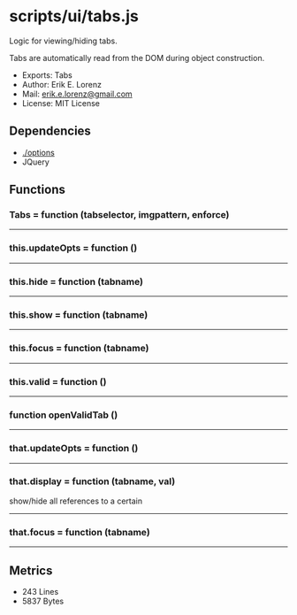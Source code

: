 # scripts/ui/tabs.js


Logic for viewing/hiding tabs.

Tabs are automatically read from the DOM during object construction.

* Exports: Tabs
* Author: Erik E. Lorenz 
* Mail: <erik.e.lorenz@gmail.com>
* License: MIT License


## Dependencies

* <a href="./options.html">./options</a>
* JQuery


## Functions

###   Tabs = function (tabselector, imgpattern, enforce)

---

###     this.updateOpts = function ()

---

###     this.hide = function (tabname)

---

###     this.show = function (tabname)

---

###     this.focus = function (tabname)

---

###     this.valid = function ()

---

###       function openValidTab ()

---

###       that.updateOpts = function ()

---

###       that.display = function (tabname, val)
show/hide all references to a certain

---


###       that.focus = function (tabname)

---

## Metrics

* 243 Lines
* 5837 Bytes

